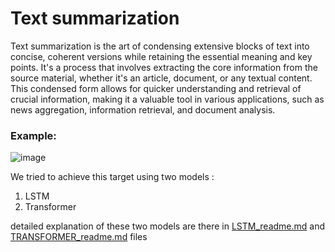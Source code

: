 #  Text summarization
Text summarization is the art of condensing extensive blocks of text into concise, coherent versions while retaining the essential meaning and key points. It's a process that involves extracting the core information from the source material, whether it's an article, document, or any textual content. This condensed form allows for quicker understanding and retrieval of crucial information, making it a valuable tool in various applications, such as news aggregation, information retrieval, and document analysis.

### Example:
![image](https://github.com/JaySamrani/MLasg-Text-Summarizer/assets/111739529/447e708a-30d4-4c4b-b9c1-00691d249342)


We tried to achieve this target using two models :
1) LSTM
2) Transformer

detailed explanation of these two models are there in [LSTM_readme.md](LSTM_README.md) and [TRANSFORMER_readme.md](Transformer_readme.md) files




